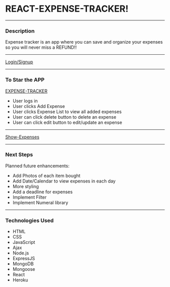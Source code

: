 # REACT-EXPENSE-TRACKER!

---

### Description

Expense tracker is an app where you can save and organize your expenses so you will never miss a REFUND!!

---
[Login/Signup](https://github.com/leonelRos/react-expenses-tracker/blob/master/public/Screen1.png)

---

### To Star the APP

[EXPENSE-TRACKER](https://single-expense-tracker.herokuapp.com/)

* User logs in
* User clicks Add Expense 
* User clicks Expense List to view all added expenses
* User can click delete button to delete an expense
* User can click edit button to edit/update an expense

---

[Show-Expenses](https://github.com/leonelRos/react-expenses-tracker/blob/master/public/screen2.png)

---

### Next Steps

Planned future enhancements:

* Add Photos of each item bought
* Add Date/Calendar to view expenses in each day
* More styling
* Add a deadline for expenses
* Implement Filter
* Implement Numeral library
---
### Technologies Used

* HTML
* CSS
* JavaScript
* Ajax
* Node.js
* ExpressJS
* MongoDB
* Mongoose
* React
* Heroku

